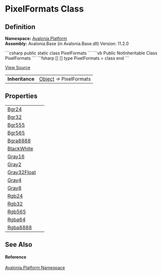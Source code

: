 # PixelFormats Class




## Definition
**Namespace:** <a href="N_Avalonia_Platform">Avalonia.Platform</a>  
**Assembly:** Avalonia.Base (in Avalonia.Base.dll) Version: 11.2.0

<Tabs groupId="api-code-preview">
<TabItem value="csharp" label="C#">
```csharp
public static class PixelFormats
```
</TabItem>
<TabItem value="vb" label="VB">
```vb
Public NotInheritable Class PixelFormats
```
</TabItem>
<TabItem value="fsharp" label="F#">
```fsharp
[<AbstractClassAttribute>]
[<SealedAttribute>]
type PixelFormats = class end
```
</TabItem>
</Tabs>



<a href="https://github.com/AvaloniaUI/Avalonia/tree/master/src/Avalonia.Base/Platform/PixelFormat.cs" title="View the source code">View Source</a>

<table>
<tr><td><strong>Inheritance</strong></td><td><a href="https://learn.microsoft.com/dotnet/api/system.object" target="_blank" rel="noopener noreferrer">Object</a>  →  PixelFormats</td></tr>
</table>



## Properties
<table>
<tr>
<td><a href="P_Avalonia_Platform_PixelFormats_Bgr24">Bgr24</a></td>
<td> </td>
</tr>
<tr>
<td><a href="P_Avalonia_Platform_PixelFormats_Bgr32">Bgr32</a></td>
<td> </td>
</tr>
<tr>
<td><a href="P_Avalonia_Platform_PixelFormats_Bgr555">Bgr555</a></td>
<td> </td>
</tr>
<tr>
<td><a href="P_Avalonia_Platform_PixelFormats_Bgr565">Bgr565</a></td>
<td> </td>
</tr>
<tr>
<td><a href="P_Avalonia_Platform_PixelFormats_Bgra8888">Bgra8888</a></td>
<td> </td>
</tr>
<tr>
<td><a href="P_Avalonia_Platform_PixelFormats_BlackWhite">BlackWhite</a></td>
<td> </td>
</tr>
<tr>
<td><a href="P_Avalonia_Platform_PixelFormats_Gray16">Gray16</a></td>
<td> </td>
</tr>
<tr>
<td><a href="P_Avalonia_Platform_PixelFormats_Gray2">Gray2</a></td>
<td> </td>
</tr>
<tr>
<td><a href="P_Avalonia_Platform_PixelFormats_Gray32Float">Gray32Float</a></td>
<td> </td>
</tr>
<tr>
<td><a href="P_Avalonia_Platform_PixelFormats_Gray4">Gray4</a></td>
<td> </td>
</tr>
<tr>
<td><a href="P_Avalonia_Platform_PixelFormats_Gray8">Gray8</a></td>
<td> </td>
</tr>
<tr>
<td><a href="P_Avalonia_Platform_PixelFormats_Rgb24">Rgb24</a></td>
<td> </td>
</tr>
<tr>
<td><a href="P_Avalonia_Platform_PixelFormats_Rgb32">Rgb32</a></td>
<td> </td>
</tr>
<tr>
<td><a href="P_Avalonia_Platform_PixelFormats_Rgb565">Rgb565</a></td>
<td> </td>
</tr>
<tr>
<td><a href="P_Avalonia_Platform_PixelFormats_Rgba64">Rgba64</a></td>
<td> </td>
</tr>
<tr>
<td><a href="P_Avalonia_Platform_PixelFormats_Rgba8888">Rgba8888</a></td>
<td> </td>
</tr>
</table>

## See Also


#### Reference
<a href="N_Avalonia_Platform">Avalonia.Platform Namespace</a>  

